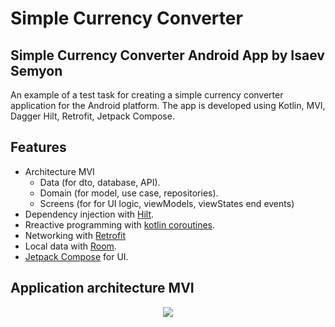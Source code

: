 # Simple Currency Converter
## **Simple Currency Converter Android App by Isaev Semyon**

An example of a test task for creating a simple currency converter application for the Android platform. The app is developed using Kotlin, MVI, Dagger Hilt, Retrofit, Jetpack Compose.

## **Features**

- Architecture MVI
    - Data (for dto, database, API).
    - Domain (for model, use case, repositories).
    - Screens (for for UI logic, viewModels, viewStates end events)
- Dependency injection with [Hilt](https://developer.android.com/training/dependency-injection/hilt-android).
- Rreactive programming with [kotlin coroutines](https://kotlinlang.org/docs/coroutines-overview.html).
- Networking with [Retrofit](https://square.github.io/retrofit/)
- Local data with [Room](https://developer.android.com/topic/libraries/architecture/room).
- [Jetpack Compose](https://developer.android.com/jetpack/compose) for UI.

## **Application architecture MVI**
<p align="center">
  <img src="https://russianblogs.com/images/124/67c17b2b1915f30979744338f5c70dfc.JPEG">
</p>

